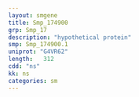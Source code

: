 ```yaml
---
layout: smgene
title: Smp_174900
grp: Smp_17
description: "hypothetical protein"
smp: Smp_174900.1
uniprot: "G4VR62"
length:   312
cdd: "ns"
kk: ns
categories: sm
---
```

